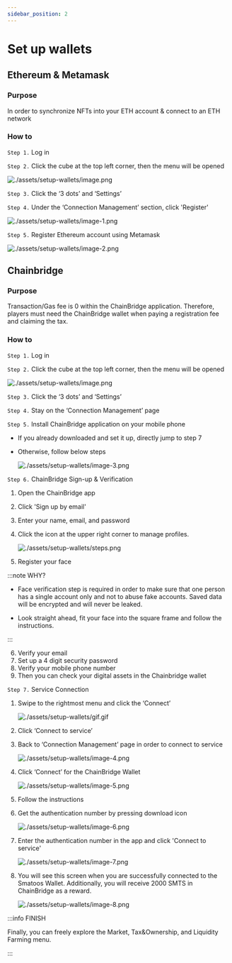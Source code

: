 ```yaml
---
sidebar_position: 2
---
```


# Set up wallets

## Ethereum & Metamask

### Purpose

In order to synchronize NFTs into your ETH account & connect to an ETH network 

### How to

`Step 1.` Log in 

`Step 2.` Click the cube at the top left corner, then the menu will be opened   

![./assets/setup-wallets/image.png](./assets/setup-wallets/image.png)

`Step 3.` Click the ‘3 dots’ and ‘Settings’

`Step 4.` Under the ‘Connection Management’ section, click 'Register'

![./assets/setup-wallets/image-1.png](./assets/setup-wallets/image-1.png)

`Step 5.` Register Ethereum account using Metamask

![./assets/setup-wallets/image-2.png](./assets/setup-wallets/image-2.png)

## Chainbridge

### Purpose

Transaction/Gas fee is 0 within the ChainBridge application. Therefore, players must need the ChainBridge wallet when paying a registration fee and claiming the tax.

### How to

`Step 1.` Log in 

`Step 2.` Click the cube at the top left corner, then the menu will be opened

![./assets/setup-wallets/image.png](./assets/setup-wallets/image.png)

`Step 3.` Click the ‘3 dots’ and ‘Settings’

`Step 4.` Stay on the ‘Connection Management’ page

`Step 5.` Install ChainBridge application on your mobile phone

- If you already downloaded and set it up, directly jump to step 7
- Otherwise, follow below steps

    ![./assets/setup-wallets/image-3.png](./assets/setup-wallets/image-3.png)

`Step 6.` ChainBridge Sign-up & Verification 

1. Open the ChainBridge app
2. Click 'Sign up by email'
3. Enter your name, email, and password
4. Click the icon at the upper right corner to manage profiles.

    ![./assets/setup-wallets/steps.png](./assets/setup-wallets/steps.png)

5. Register your face

:::note WHY?

* Face verification step is required in order to make sure that one person has a single account only and not to abuse fake accounts. Saved data  will be encrypted and will never be leaked. 

* Look straight ahead, fit your face into the square frame and follow the instructions.

:::

6. Verify your email
7. Set up a 4 digit security password
8. Verify your mobile phone number
9. Then you can check your digital assets in the Chainbridge wallet

`Step 7.` Service Connection 

1. Swipe to the rightmost menu and click the ‘Connect’

    ![./assets/setup-wallets/gif.gif](./assets/setup-wallets/gif.gif)

2. Click ‘Connect to service’
3. Back to ‘Connection Management’ page in order to connect to service

    ![./assets/setup-wallets/image-4.png](./assets/setup-wallets/image-4.png)

4. Click ‘Connect’ for the ChainBridge Wallet

    ![./assets/setup-wallets/image-5.png](./assets/setup-wallets/image-5.png)

5. Follow the instructions
6. Get the authentication number by pressing download icon

    ![./assets/setup-wallets/image-6.png](./assets/setup-wallets/image-6.png)

7. Enter the authentication number in the app and click 'Connect to service'

    ![./assets/setup-wallets/image-7.png](./assets/setup-wallets/image-7.png)

8. You will see this screen when you are successfully connected to the Smatoos Wallet. Additionally, you will receive 2000 SMTS in ChainBridge as a reward.

    ![./assets/setup-wallets/image-8.png](./assets/setup-wallets/image-8.png)

:::info FINISH

Finally, you can freely explore the Market, Tax&Ownership, and Liquidity Farming menu.

:::